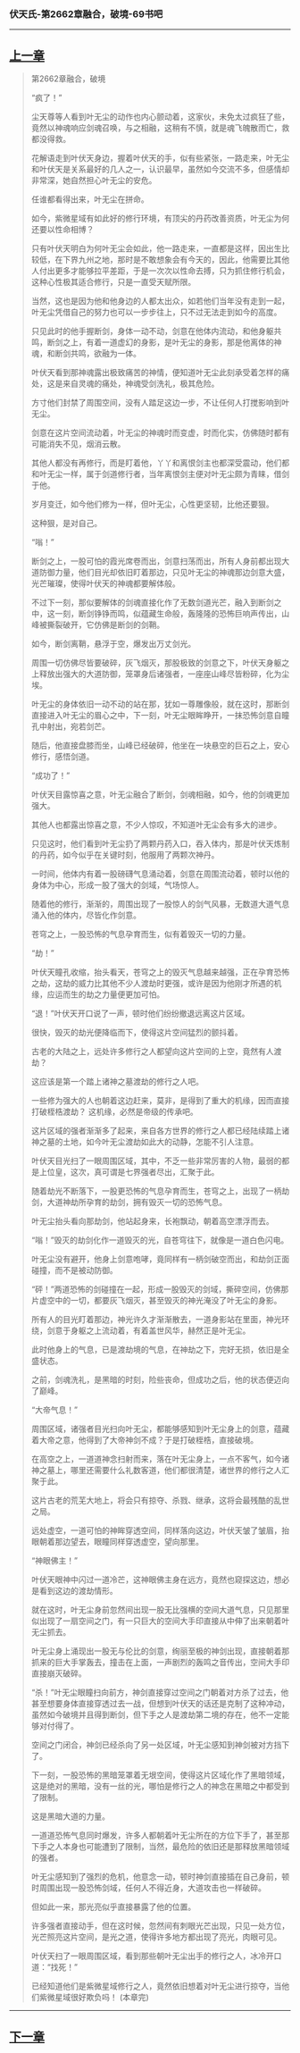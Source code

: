 ### 伏天氏-第2662章融合，破境-69书吧

--------
[上一章](./8fe7c89c6bfe68a23e8bea0d2983f7d2.md)
--------


>
>
>
>第2662章融合，破境
>
>“疯了！”
>
>尘天尊等人看到叶无尘的动作也内心颤动着，这家伙，未免太过疯狂了些，竟然以神魂响应剑魂召唤，与之相融，这稍有不慎，就是魂飞魄散而亡，救都没得救。
>
>花解语走到叶伏天身边，握着叶伏天的手，似有些紧张，一路走来，叶无尘和叶伏天是关系最好的几人之一，认识最早，虽然如今交流不多，但感情却非常深，她自然担心叶无尘的安危。
>
>任谁都看得出来，叶无尘在拼命。
>
>如今，紫微星域有如此好的修行环境，有顶尖的丹药改善资质，叶无尘为何还要以性命相博？
>
>只有叶伏天明白为何叶无尘会如此，他一路走来，一直都是这样，因出生比较低，在下界九州之地，那时是不敢想象会有今天的，因此，他需要比其他人付出更多才能够拉平差距，于是一次次以性命去搏，只为抓住修行机会，这种心性极其适合修行，只是一直受天赋所限。
>
>当然，这也是因为他和他身边的人都太出众，如若他们当年没有走到一起，叶无尘凭借自己的努力也可以一步步往上，只不过无法走到如今的高度。
>
>只见此时的他手握断剑，身体一动不动，剑意在他体内流动，和他身躯共鸣，断剑之上，有着一道虚幻的身影，是叶无尘的身影，那是他离体的神魂，和断剑共鸣，欲融为一体。
>
>叶伏天看到那神魂露出极致痛苦的神情，便知道叶无尘此刻承受着怎样的痛处，这是来自灵魂的痛处，神魂受剑洗礼，极其危险。
>
>方寸他们封禁了周围空间，没有人踏足这边一步，不让任何人打搅影响到叶无尘。
>
>剑意在这片空间流动着，叶无尘的神魂时而变虚，时而化实，仿佛随时都有可能消失不见，烟消云散。
>
>其他人都没有再修行，而是盯着他，丫丫和离恨剑主也都深受震动，他们都和叶无尘一样，属于剑道修行者，当年离恨剑主便对叶无尘颇为青睐，借剑于他。
>
>岁月变迁，如今他们修为一样，但叶无尘，心性更坚韧，比他还要狠。
>
>这种狠，是对自己。
>
>“嗡！”
>
>断剑之上，一股可怕的霞光席卷而出，剑意扫荡而出，所有人身前都出现大道防御力量，他们目光却依旧盯着那边，只见叶无尘的神魂那边剑意大盛，光芒璀璨，使得叶伏天的神魂都要解体般。
>
>不过下一刻，那似要解体的剑魂直接化作了无数剑道光芒，融入到断剑之中，这一刻，断剑铮铮而鸣，似蕴藏生命般，轰隆隆的恐怖巨响声传出，山峰被撕裂破开，它仿佛是断剑的剑鞘。
>
>如今，断剑离鞘，悬浮于空，爆发出万丈剑光。
>
>周围一切仿佛尽皆要破碎，灰飞烟灭，那股极致的剑意之下，叶伏天身躯之上释放出强大的大道防御，笼罩身后诸强者，一座座山峰尽皆粉碎，化为尘埃。
>
>叶无尘的身体依旧一动不动的站在那，犹如一尊雕像般，就在这时，那断剑直接进入叶无尘的眉心之中，下一刻，叶无尘眼眸睁开，一抹恐怖剑意自瞳孔中射出，宛若剑芒。
>
>随后，他直接盘膝而坐，山峰已经破碎，他坐在一块悬空的巨石之上，安心修行，感悟剑道。
>
>“成功了！”
>
>叶伏天目露惊喜之意，叶无尘融合了断剑，剑魂相融，如今，他的剑魂更加强大。
>
>其他人也都露出惊喜之意，不少人惊叹，不知道叶无尘会有多大的进步。
>
>只见这时，他们看到叶无尘扔了两颗丹药入口，吞入体内，那是叶伏天炼制的丹药，如今似乎在关键时刻，他服用了两颗次神丹。
>
>一时间，他体内有着一股磅礴气息涌动着，剑意在周围流动着，顿时以他的身体为中心，形成一股了强大的剑域，气场惊人。
>
>随着他的修行，渐渐的，周围出现了一股惊人的剑气风暴，无数道大道气息涌入他的体内，尽皆化作剑意。
>
>苍穹之上，一股恐怖的气息孕育而生，似有着毁灭一切的力量。
>
>“劫！”
>
>叶伏天瞳孔收缩，抬头看天，苍穹之上的毁灭气息越来越强，正在孕育恐怖之劫，这劫的威力比其他不少人渡劫时更强，或许是因为他刚才所遇的机缘，应运而生的劫之力量便更加可怕。
>
>“退！”叶伏天开口说了一声，顿时他们纷纷撤退远离这片区域。
>
>很快，毁灭的劫光便降临而下，使得这片空间猛烈的颤抖着。
>
>古老的大陆之上，远处许多修行之人都望向这片空间的上空，竟然有人渡劫？
>
>这应该是第一个踏上诸神之墓渡劫的修行之人吧。
>
>一些修为强大的人也朝着这边赶来，莫非，是得到了重大的机缘，因而直接打破桎梏渡劫？
>这机缘，必然是帝级的传承吧。
>
>这片区域的强者渐渐多了起来，来自各方世界的修行之人都已经陆续踏上诸神之墓的土地，如今叶无尘渡劫如此大的动静，怎能不引人注意。
>
>叶伏天目光扫了一眼周围区域，其中，不乏一些非常厉害的人物，最弱的都是上位皇，这次，真可谓是七界强者尽出，汇聚于此。
>
>随着劫光不断落下，一股更恐怖的气息孕育而生，苍穹之上，出现了一柄劫剑，大道神劫所孕育的劫剑，拥有毁灭一切的恐怖气息。
>
>叶无尘抬头看向那劫剑，他站起身来，长袍飘动，朝着高空漂浮而去。
>
>“嗡！”毁灭的劫剑化作一道毁灭的光，自苍穹往下，就像是一道白色闪电。
>
>叶无尘没有避开，他身上剑意咆哮，竟同样有一柄剑破空而出，和劫剑正面碰撞，而不是被动防御。
>
>“砰！”两道恐怖的剑碰撞在一起，形成一股毁灭的剑域，撕碎空间，仿佛那片虚空中的一切，都要灰飞烟灭，甚至毁灭的神光淹没了叶无尘的身影。
>
>所有人的目光盯着那边，神光许久才渐渐散去，一道身影站在里面，神光环绕，剑意于身躯之上流动着，有着盖世风华，赫然正是叶无尘。
>
>此时他身上的气息，已是渡劫境的气息，在神劫之下，完好无损，依旧是全盛状态。
>
>之前，剑魂洗礼，是黑暗的时刻，险些丧命，但成功之后，他的状态便迈向了巅峰。
>
>“大帝气息！”
>
>周围区域，诸强者目光扫向叶无尘，都能够感知到叶无尘身上的剑意，蕴藏着大帝之意，他得到了大帝神剑不成？于是打破桎梏，直接破境。
>
>在高空之上，一道道神念扫射而来，落在叶无尘身上，一点不客气，如今诸神之墓上，哪里还需要什么礼数客道，他们都很清楚，诸世界的修行之人汇聚于此。
>
>这片古老的荒芜大地上，将会只有掠夺、杀戮、继承，这将会最残酷的乱世之局。
>
>远处虚空，一道可怕的神眸穿透空间，同样落向这边，叶伏天皱了皱眉，抬眼朝着那边望去，眼瞳同样穿透虚空，望向那里。
>
>“神眼佛主！”
>
>叶伏天眼神中闪过一道冷芒，这神眼佛主身在远方，竟然也窥探这边，想必是看到这边的渡劫情形。
>
>就在这时，叶无尘身前忽然间出现一股无比强横的空间大道气息，只见那里似出现了一扇空间之门，有一只巨大的空间大手印直接从中伸了出来朝着叶无尘抓去。
>
>叶无尘身上涌现出一股无与伦比的剑意，绚丽至极的神剑出现，直接朝着那抓来的巨大手掌轰去，撞击在上面，一声剧烈的轰鸣之音传出，空间大手印直接崩灭破碎。
>
>“杀！”叶无尘眼瞳扫向前方，神剑直接穿过空间之门朝着对方杀了过去，他甚至想要身体直接穿透过去一战，但想到叶伏天的话还是克制了这种冲动，虽然如今破境并且得到断剑，但下手之人是渡劫第二境的存在，他不一定能够对付得了。
>
>空间之门闭合，神剑已经杀向了另一处区域，叶无尘感知到神剑被对方挡下了。
>
>下一刻，一股恐怖的黑暗笼罩着无垠空间，使得这片区域化作了黑暗领域，这是绝对的黑暗，没有一丝的光，哪怕是修行之人的神念在黑暗之中都受到了限制。
>
>这是黑暗大道的力量。
>
>一道道恐怖气息同时爆发，许多人都朝着叶无尘所在的方位下手了，甚至那下手之人本身也可能遭到了限制，当然，最危险的依旧还是那释放黑暗领域的强者。
>
>叶无尘感知到了强烈的危机，他意念一动，顿时神剑直接插在自己身前，顿时周围出现一股恐怖剑域，任何人不得近身，大道攻击也一样破碎。
>
>但如此一来，那光亮似乎直接暴露了他的位置。
>
>许多强者直接动手，但在这时候，忽然间有刺眼光芒出现，只见一处方位，光芒照亮这片空间，是光之道，使得许多地方都出现了亮光，肉眼可见。
>
>叶伏天扫了一眼周围区域，看到那些朝叶无尘出手的修行之人，冰冷开口道：“找死！”
>
>已经知道他们是紫微星域修行之人，竟然依旧想着对叶无尘进行掠夺，当他们紫微星域很好欺负吗！
>(本章完)
>
>

--------
[下一章](./31017cb8b40485de69872d3c9aa1de18.md)
--------
